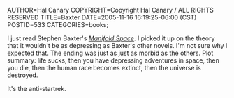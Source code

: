 AUTHOR=Hal Canary
COPYRIGHT=Copyright Hal Canary / ALL RIGHTS RESERVED
TITLE=Baxter
DATE=2005-11-16 16:19:25-06:00 (CST)
POSTID=533
CATEGORIES=books;

I just read Stephen Baxter's [_Manifold Space_](https://halcanary.org/isbn/?0345430786). I picked it up on the theory that it wouldn't be as depressing as Baxter's other novels. I'm not sure why I expected that. The ending was just as just as morbid as the others. Plot summary: life sucks, then you have depressing adventures in space, then you die, then the human race becomes extinct, then the universe is destroyed.

It's the anti-startrek.
